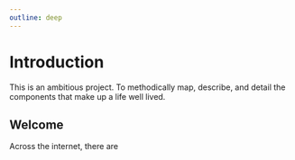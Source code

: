 ```yaml
---
outline: deep
---
```


# Introduction

This is an ambitious project. To methodically map, describe, and detail the components that make up a life well lived.

## Welcome
Across the internet, there are
